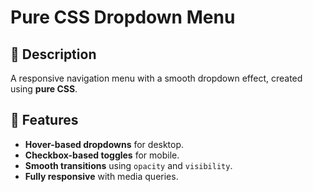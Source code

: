 # Pure CSS Dropdown Menu

## 📝 Description
A responsive navigation menu with a smooth dropdown effect, created using **pure CSS**.

## 🚀 Features
- **Hover-based dropdowns** for desktop.
- **Checkbox-based toggles** for mobile.
- **Smooth transitions** using `opacity` and `visibility`.
- **Fully responsive** with media queries.